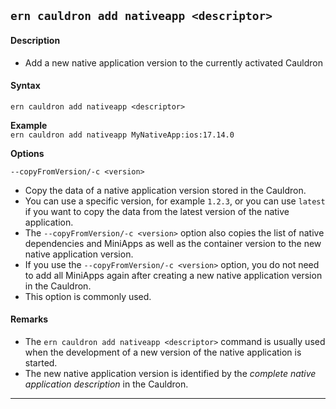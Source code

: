 ## `ern cauldron add nativeapp <descriptor>`
#### Description
* Add a new native application version to the currently activated Cauldron  

#### Syntax
`ern cauldron add nativeapp <descriptor>`

**Example**  
`ern cauldron add nativeapp MyNativeApp:ios:17.14.0`  

**Options**  

`--copyFromVersion/-c <version>`

* Copy the data of a native application version stored in the Cauldron.  
* You can use a specific version, for example `1.2.3`, or you can use `latest` if you want to copy the data from the latest version of the native application.  
* The `--copyFromVersion/-c <version>` option also copies the list of native dependencies and MiniApps as well as the container version to the new native application version.  
* If you use the `--copyFromVersion/-c <version>` option, you do not need to add all MiniApps again after creating a new native application version in the Cauldron.  
* This option is commonly used.  

#### Remarks
* The `ern cauldron add nativeapp <descriptor>` command is usually used when the development of a new version of the native application is started.  
* The new native application version is identified by the *complete native application description* in the Cauldron.

___

